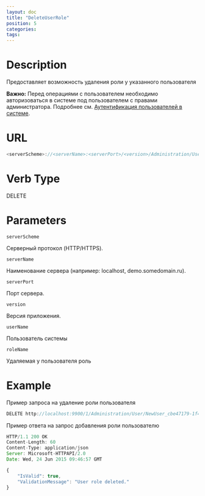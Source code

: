 ```yaml
---
layout: doc
title: "DeleteUserRole"
position: 5 
categories: 
tags:
---
```


# Description

Предоставляет возможность удаления роли у указанного пользователя

**Важно:** Перед операциями с пользователем необходимо авторизоваться в системе под пользователем
с правами администратора. Подробнее см. [Аутентификация пользователей в системе](../../SignInApi/SignInInternal).

# URL
```js
<serverScheme>://<serverName>:<serverPort>/<version>/Administration/User/<userName>/Roles/<roleName>
```

# Verb Type

DELETE

# Parameters

`serverScheme`

Серверный протокол (HTTP/HTTPS).

`serverName`

Наименование сервера (например: localhost, demo.somedomain.ru).

`serverPort`

Порт сервера.

`version`

Версия приложения.

`userName`

Пользователь системы

`roleName`

Удаляемая у пользователя роль

# Example

Пример запроса на удаление роли пользователя

```js
DELETE http://localhost:9900/1/Administration/User/NewUser_cbe47179-1f49-4a32-ab4c-d6e2d4f0e673/Roles/TestRoleb4cbc098-b509-40a8-9c54-bf2772303d3d
```

Пример ответа на запрос добавления роли пользователю

```js
HTTP/1.1 200 OK
Content-Length: 60
Content-Type: application/json
Server: Microsoft-HTTPAPI/2.0
Date: Wed, 24 Jun 2015 09:46:57 GMT

{
	"IsValid": true,
	"ValidationMessage": "User role deleted."
}
```
